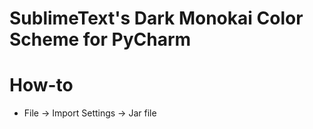 # SublimeText's Dark Monokai Color Scheme for PyCharm

# How-to
- File -> Import Settings -> Jar file
